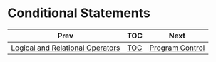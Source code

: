 # Conditional Statements



| Prev                  | TOC                 | Next                   |
|-----------------------|---------------------|------------------------|
| [Logical and Relational Operators](logicalAndRelationalOperators.md) | [TOC](../ReadMe.md) | [Program Control](programControl.md) |